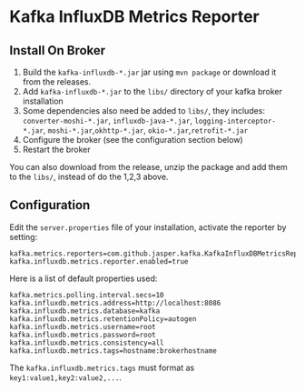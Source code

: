 Kafka InfluxDB Metrics Reporter
==============================

Install On Broker
------------

1. Build the `kafka-influxdb-*.jar` jar using `mvn package` or download it from the releases.
2. Add `kafka-influxdb-*.jar` to the `libs/` directory of your kafka broker installation
3. Some dependencies also need be added to `libs/`, they includes: `converter-moshi-*.jar`, `influxdb-java-*.jar`, `logging-interceptor-*.jar`, `moshi-*.jar`,`okhttp-*.jar`, `okio-*.jar`,`retrofit-*.jar`
4. Configure the broker (see the configuration section below)
5. Restart the broker

You can also download from the release, unzip the package and add them to the `libs/`, instead of do the 1,2,3 above.

Configuration
------------

Edit the `server.properties` file of your installation, activate the reporter by setting:

    kafka.metrics.reporters=com.github.jasper.kafka.KafkaInfluxDBMetricsReporter
    kafka.influxdb.metrics.reporter.enabled=true

Here is a list of default properties used:
    
    kafka.metrics.polling.interval.secs=10
    kafka.influxdb.metrics.address=http://localhost:8086
    kafka.influxdb.metrics.database=kafka
    kafka.influxdb.metrics.retentionPolicy=autogen
    kafka.influxdb.metrics.username=root
    kafka.influxdb.metrics.password=root
    kafka.influxdb.metrics.consistency=all
    kafka.influxdb.metrics.tags=hostname:brokerhostname

The `kafka.influxdb.metrics.tags` must format as `key1:value1,key2:value2,...`.
    